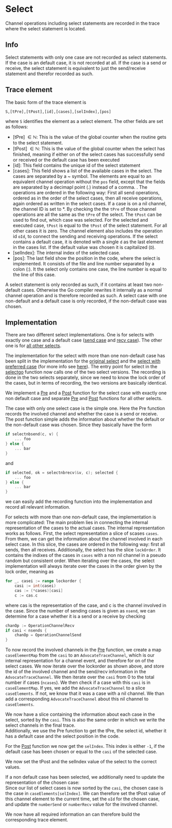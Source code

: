 # Select

Channel operations including select statements are recorded in the trace where the select statement is located.

## Info
Select statements with only one case are not recorded as select statements. If the case is an default case, it is not recorded at all. If the case is a send or receive, the select statement is equivalent to just the send/receive statement and therefor recorded as such.


## Trace element
The basic form of the trace element is

```
S,[tPre],[tPost],[id],[cases],[selIndex],[pos]
```

where `S` identifies the element as a select element.
The other fields are set as follows:

- [tPre] $\in \mathbb N$: This is the value of the global counter when the routine gets to the select statement.
- [tPost] $\in \mathbb N$: This is the value of the global counter when the select has finished, meaning if either on of the select cases has successfully send or received or the default case has been executed
- [id]: This field contains the unique id of the select statement
- [cases]: This field shows a list of the available cases in the select. The
cases are separated by a ~ symbol. The elements are equal to an equivalent
channel operation without the `pos` field, except that the fields are separated
by a decimapl point (.) instead of a comma. . The operations are ordered in the following way: First all send
operations, ordered as in the order of the select cases, then all receive operations,
again ordered as written in the select cases. If a case is on a nil channel, the channel ID is set to *.
By checking the the `tPre` of those channel operations are
all the same as the `tPre` of the select. The `tPost` can be used to find out,
which case was selected. For the selected and executed case, `tPost` is equal
to the `tPost` of the select statement. For all other cases it is zero. The channel
element also includes the operation id `oId`, to connect the sending and
receiving operations. If the
select contains a default case, it is denoted with a single `d` as the last
element in the cases list. If the default value was chosen it is capitalized (`D`).
- [selIndex]: The internal index of the selected case.
- [pos]: The last field show the position in the code, where the select is implemented. It consists of the file and line number separated by a colon (:). It the select only contains one case, the line number is
equal to the line of this case.

A select statement is only recorded as such, if it contains at least two non-default cases. Otherwise the Go compiler rewrites it
internally as a normal channel operation and is therefore recorded as such. A select case with one non-default and a default case is
only recorded, if the non-default case was chosen.

## Implementation

There are two different select implementations. One is for selects with exactly one case and a default case ([send case](../../go-patch/src/runtime/chan.go#L992) and [recv case](../../go-patch/src/runtime/chan.go#L1059)). The other one is for [all other selects](../../go-patch/src/runtime/select.go#L123).

The implementation for the select with more than one non-default case has been split in the implementation for the [original select](../../go-patch/src/runtime/select.go#L629) and the [select with preferred case](../../go-patch/src/runtime/select.go#L151) (for more info see [here](../replay.md#select)). The entry point for select in the [selectgo](../../go-patch/src/runtime/select.go#L123) function now calls one of the two select versions. The recording is done in the two selects separately, since we need to know the lock order of the cases, but in terms of recording, the two versions are basically identical.

We implement a [Pre](../../go-patch/src/runtime/advocate_trace_select.go#L189) and a [Post](../../go-patch/src/runtime/advocate_trace_select.go#L249) function for the select case with exactly one non default case and separate [Pre](../../go-patch/src/runtime/advocate_trace_select.go#L51) and [Post](../../go-patch/src/runtime/advocate_trace_select.go#L141) functions for all other selects.

The case with only one select case is the simple one. Here the Pre function records the involved channel and whether the case is a send or receive. The post function simple adds the information about whether the default or the non-default case was chosen. Since they basically have the form

```go
if selectnbsend(c, v) {
	... foo
} else {
	... bar
}
```

and

```go
if selected, ok = selectnbrecv(&v, c); selected {
	... foo
} else {
	... bar
}
```

we can easily add the recording function into the implementation and record all relevant information.

For selects with more than one non-default case, the implementation is more complicated: The main problem lies in connecting the internal representation of the cases to the actual cases.
The internal representation works as follows. First, the select representation a slice of scases `cases`. From them, we can get the information about the channel involved in each select case.
In this slice, the cases are ordered in the following way: first all sends, then all receives.
Additionally, the select has the slice `lockOrder`. It contains the indixes of the cases in `cases` with a non nil channel in a pseudo random but consistent order. When iterating over the cases, the select
implementation will always iterate over the cases in the order given by the lock order, meaning as

```go
for _, casei := range lockorder {
	casi := int(casei)
	cas := (*cases)[casi]
	c := cas.c
```

where cas is the representation of the case, and c is the channel involved in the case.
Since the number of sending cases is given as `nsend`, we can determine for a case whether
it is a send or a receive by checking

```go
chanOp := OperationChannelRecv
if casi < nsends {
	chanOp = OperationChannelSend
}
```

To now record the involved channels in the [Pre](../../go-patch/src/runtime/advocate_trace_select.go#L51)
function, we create a map `caseElementMap` from the `casi` to an `AdvocateTraceChannel`, which is our
internal representation for a channel event, and therefore for on of the select cases.
We now iterate over the lockorder as shown above, and store the id of the
involved channel and the send/recv information in the `AdvocateTraceChannel`.
We then iterate over the `casi` from 0 to the total number if cases (`ncases`). We
then check if a case with this `casi` is in `caseElementMap`.
If yes, we add the `AdvocateTraceChannel` to a slice `caseElements`.
If not, we know that it was a case with a nil channel. We than add
a corresponding `AdvocateTraceChannel` about this nil channel to `caseElements`.

We now have a slice containing the information about each case in the select,
sorted by the `casi`. This is also the same order in which we write
the select channels in the final trace.\
Additionally, we use the Pre function to get the tPre, the select id,
whether it has a default case and the select position in the code.

For the [Post](../../go-patch/src/runtime/advocate_trace_select.go#L141)
function we now get the `selIndex`. This index is either `-1`, if the default
case has been chosen or equal to the `casi` of the selected case.

We now set the tPost and the selIndex value of the select to the correct values.

If a non default case has been selected, we additionally need to update
the representation of the chosen case:\
Since our list of select cases is now sorted by the `casi`, the chosen
case is the case in `caseElements[selIndex]`. We can therefore
set the tPost value of this channel element to the current time,
set the `oId` for the chosen case, and update the `numberSend` or `numberRecv`
value for the involved channel.

We now have all required information an can therefore build the corresponding
trace element.

